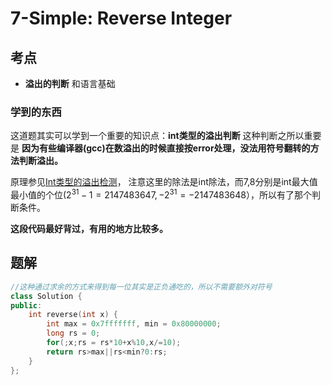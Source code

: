 # 7-Simple: Reverse Integer

## 考点

* __溢出的判断__ 和语言基础

### 学到的东西

这道题其实可以学到一个重要的知识点：__int类型的溢出判断__ 这种判断之所以重要是 __因为有些编译器(gcc)在数溢出的时候直接按error处理，没法用符号翻转的方法判断溢出。__

原理参见[Int类型的溢出检测](https://leetcode-cn.com/problems/reverse-integer/solution/zheng-shu-fan-zhuan-by-leetcode/)，
注意这里的除法是int除法，而$7$,$8$分别是int最大值最小值的个位($2^{31}-1=2147483647,-2^{31}=-2147483648$），所以有了那个判断条件。

__这段代码最好背过，有用的地方比较多。__

## 题解

```cpp
//这种通过求余的方式来得到每一位其实是正负通吃的，所以不需要额外对符号
class Solution {
public:
    int reverse(int x) {
        int max = 0x7fffffff, min = 0x80000000;
        long rs = 0;
        for(;x;rs = rs*10+x%10,x/=10);
        return rs>max||rs<min?0:rs;
    }
};
```
